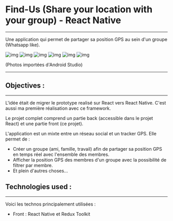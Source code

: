 # Find-Us (Share your location with your group) - React Native

---

Une application qui permet de partager sa position GPS au sein d'un groupe (Whatsapp like).


![img](assets/screenshots/GroupListAndroid.png)
![img](assets/screenshots/GroupSingleAndroid.png) 
![img](assets/screenshots/MapFilterAndroid.png)
![img](assets/screenshots/SettingsAndroid.png)
![img](assets/screenshots/SignInAndroid.png) 
![img](assets/screenshots/SignUpAndroid.png) 

(Photos importées d'Android Studio)

---





## Objectives :

---

L'idée était de migrer le prototype realisé sur React vers React Native. C'est aussi ma première réalisation avec ce framework.

Le projet complet comprend un partie back (accessible dans le projet React) et une partie front (ce projet).

L'application est un mixte entre un réseau social et un tracker GPS. Elle permet de : 

- Créer un groupe (ami, famille, travail) afin de partager sa position GPS en temps réel avec l'ensemble des membres.
- Afficher la position GPS des membres d'un groupe avec la possibilité de filtrer par membre.
- Et plein d'autres choses... 

## Technologies used :

---

Voici les technos principalement utilisées :

- Front : React Native et Redux Toolkit
